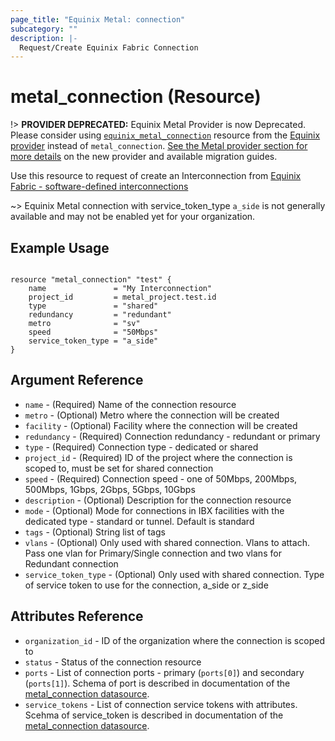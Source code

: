 ```yaml
---
page_title: "Equinix Metal: connection"
subcategory: ""
description: |-
  Request/Create Equinix Fabric Connection
---
```


# metal_connection (Resource)

!> **PROVIDER DEPRECATED:** Equinix Metal Provider is now Deprecated. Please consider using [`equinix_metal_connection`](https://registry.terraform.io/providers/equinix/equinix/latest/docs/resources/equinix_metal_connection) resource from the [Equinix provider](https://registry.terraform.io/providers/equinix/equinix/latest/docs) instead of `metal_connection`. [See the Metal provider section for more details](../index.md#equinix-metal-provider) on the new provider and available migration guides.

Use this resource to request of create an Interconnection from [Equinix Fabric - software-defined interconnections](https://metal.equinix.com/developers/docs/networking/fabric/)

~> Equinix Metal connection with service_token_type `a_side` is not generally available and may not be enabled yet for your organization.

## Example Usage

```hcl

resource "metal_connection" "test" {
    name               = "My Interconnection"
    project_id         = metal_project.test.id
    type               = "shared"
    redundancy         = "redundant"
    metro              = "sv"
    speed              = "50Mbps"
    service_token_type = "a_side"
}
```

## Argument Reference

* `name` - (Required) Name of the connection resource
* `metro` - (Optional) Metro where the connection will be created
* `facility` - (Optional) Facility where the connection will be created
* `redundancy` - (Required) Connection redundancy - redundant or primary
* `type` - (Required) Connection type - dedicated or shared
* `project_id` - (Required) ID of the project where the connection is scoped to, must be set for shared connection
* `speed` - (Required) Connection speed - one of 50Mbps, 200Mbps, 500Mbps, 1Gbps, 2Gbps, 5Gbps, 10Gbps
* `description` - (Optional) Description for the connection resource
* `mode` - (Optional) Mode for connections in IBX facilities with the dedicated type - standard or tunnel. Default is standard
* `tags` - (Optional) String list of tags
* `vlans` - (Optional) Only used with shared connection. Vlans to attach. Pass one vlan for Primary/Single connection and two vlans for Redundant connection
* `service_token_type` - (Optional) Only used with shared connection. Type of service token to use for the connection, a_side or z_side

## Attributes Reference

* `organization_id` - ID of the organization where the connection is scoped to
* `status` - Status of the connection resource
* `ports` - List of connection ports - primary (`ports[0]`) and secondary (`ports[1]`). Schema of port is described in documentation of the [metal_connection datasource](../data-sources/connection.md).
* `service_tokens` - List of connection service tokens with attributes. Scehma of service_token is described in documentation of the [metal_connection datasource](../data-sources/connection.md).
